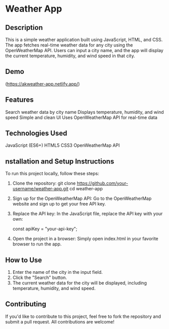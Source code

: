 # Weather App
## Description
This is a simple weather application built using JavaScript, HTML, and CSS. The app fetches real-time weather data for any city using the OpenWeatherMap API. Users can input a city name, and the app will display the current temperature, humidity, and wind speed in that city.

## Demo
(https://akweather-app.netlify.app/)

## Features
   Search weather data by city name
   Displays temperature, humidity, and wind speed
   Simple and clean UI
   Uses OpenWeatherMap API for real-time data
## Technologies Used
   JavaScript (ES6+)
   HTML5
   CSS3
   OpenWeatherMap API

## nstallation and Setup Instructions
To run this project locally, follow these steps:
1. Clone the repository:
   git clone https://github.com/your-username/weather-app.git
   cd weather-app
2. Sign up for the OpenWeatherMap API:
   Go to the OpenWeatherMap website and sign up to get your free API key.

3. Replace the API key:
   In the JavaScript file, replace the API key with your own:

     const apiKey = "your-api-key";
4. Open the project in a browser:
   Simply open index.html in your favorite browser to run the app.

## How to Use
1. Enter the name of the city in the input field.
2. Click the "Search" button.
3. The current weather data for the city will be displayed, including temperature, humidity, and wind speed.

## Contributing
If you'd like to contribute to this project, feel free to fork the repository and submit a pull request. All contributions are welcome!



